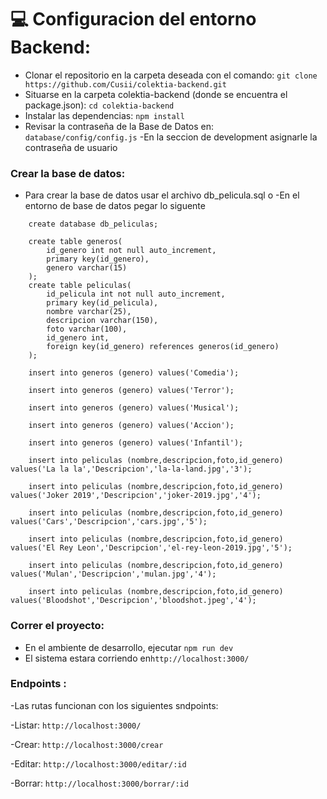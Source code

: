 # :computer: Configuracion del entorno Backend:

- Clonar el repositorio en la carpeta deseada con el comando:
 `git clone https://github.com/Cusii/colektia-backend.git`
- Situarse en la carpeta colektia-backend (donde se encuentra el package.json): `cd colektia-backend`
- Instalar las dependencias: `npm install`
- Revisar la contraseña de la Base de Datos en: `database/config/config.js`
-En la seccion de development asignarle la contraseña de usuario

### Crear la base de datos:
- Para crear la base de datos usar el archivo db_pelicula.sql o
-En el entorno de base de datos pegar lo siguente
```MySQL
    create database db_peliculas;
```

```MySQL
    create table generos(
        id_genero int not null auto_increment,
        primary key(id_genero),
        genero varchar(15)
	);
    create table peliculas(
        id_pelicula int not null auto_increment,
        primary key(id_pelicula),
        nombre varchar(25),
        descripcion varchar(150),
        foto varchar(100),
        id_genero int,
        foreign key(id_genero) references generos(id_genero)
	);
```
```MySQL
    insert into generos (genero) values('Comedia');

    insert into generos (genero) values('Terror');

    insert into generos (genero) values('Musical');

    insert into generos (genero) values('Accion');

    insert into generos (genero) values('Infantil');

    insert into peliculas (nombre,descripcion,foto,id_genero) values('La la la','Descripcion','la-la-land.jpg','3');

    insert into peliculas (nombre,descripcion,foto,id_genero) values('Joker 2019','Descripcion','joker-2019.jpg','4');

    insert into peliculas (nombre,descripcion,foto,id_genero) values('Cars','Descripcion','cars.jpg','5');

    insert into peliculas (nombre,descripcion,foto,id_genero) values('El Rey Leon','Descripcion','el-rey-leon-2019.jpg','5');

    insert into peliculas (nombre,descripcion,foto,id_genero) values('Mulan','Descripcion','mulan.jpg','4');

    insert into peliculas (nombre,descripcion,foto,id_genero) values('Bloodshot','Descripcion','bloodshot.jpeg','4');

```

### Correr el proyecto:
- En el ambiente de desarrollo, ejecutar `npm run dev`
- El sistema estara corriendo en`http://localhost:3000/`

### Endpoints :
-Las rutas funcionan con los siguientes sndpoints:

-Listar: `http://localhost:3000/` 

-Crear: `http://localhost:3000/crear` 

-Editar: `http://localhost:3000/editar/:id` 

-Borrar: `http://localhost:3000/borrar/:id` 
